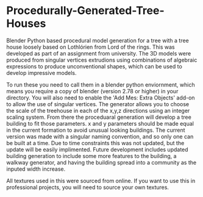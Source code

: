 # Procedurally-Generated-Tree-Houses
Blender Python based procedural model generation for a tree with a tree house loosely based on Lothlórien from Lord of the rings. This was developed as part of an assignment from university.
The 3D models were produced from singular vertices extrudions using combinations of algebraic expressions to produce unconventional  shapes, which can be used to develop impressive models. 

To run these you need to call them in a blender python enviornment, which means you require a copy of blender (version 2.78 or higher) in your directory. You will also need to enable the 'Add Mes: Extra Objects' add-on to allow the use of  singular vertices.
The generator allows you to choose the scale of the treehouse in each of the x,y,z directions using an integer scaling system. From there the proceduaral generation will develop a tree building to fit those parameters. x and y parameters should be made equal in the current formation to avoid unusual looking buildings.
The current version was made with a singular naming convention, and so only one can be built at a time. Due to time constraints this was not updated, but the update will be easily implimented.
Future development includes updated building generation to include some more features to the building, a walkway generator, and having the building spread into a community as the inputed width increase.

All textures used in this were sourced from online. If you want to use this in professional projects, you will need to source your own textures.
